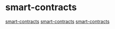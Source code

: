 # smart-contracts

[smart-contracts](https://github.com/NomicFoundation/hardhat)
[smart-contracts](https://github.com/ethereum/remix-project)
[smart-contracts](https://github.com/hyperledger/solang)
